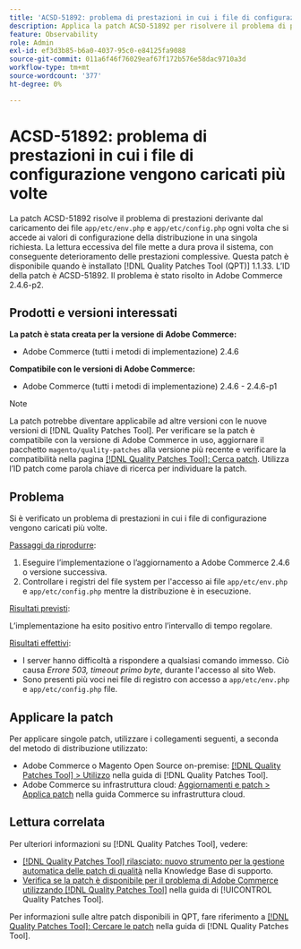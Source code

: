 ```yaml
---
title: 'ACSD-51892: problema di prestazioni in cui i file di configurazione vengono caricati più volte'
description: Applica la patch ACSD-51892 per risolvere il problema di prestazioni di Adobe Commerce, in cui i file di configurazione vengono caricati più volte durante la distribuzione.
feature: Observability
role: Admin
exl-id: ef3d3b85-b6a0-4037-95c0-e84125fa9088
source-git-commit: 011a6f46f76029eaf67f172b576e58dac9710a3d
workflow-type: tm+mt
source-wordcount: '377'
ht-degree: 0%

---
```


# ACSD-51892: problema di prestazioni in cui i file di configurazione vengono caricati più volte

La patch ACSD-51892 risolve il problema di prestazioni derivante dal caricamento dei file `app/etc/env.php` e `app/etc/config.php` ogni volta che si accede ai valori di configurazione della distribuzione in una singola richiesta. La lettura eccessiva del file mette a dura prova il sistema, con conseguente deterioramento delle prestazioni complessive. Questa patch è disponibile quando è installato [!DNL Quality Patches Tool (QPT)] 1.1.33. L’ID della patch è ACSD-51892. Il problema è stato risolto in Adobe Commerce 2.4.6-p2.

## Prodotti e versioni interessati

**La patch è stata creata per la versione di Adobe Commerce:**

* Adobe Commerce (tutti i metodi di implementazione) 2.4.6

**Compatibile con le versioni di Adobe Commerce:**

* Adobe Commerce (tutti i metodi di implementazione) 2.4.6 - 2.4.6-p1

>[!NOTE]
>
>La patch potrebbe diventare applicabile ad altre versioni con le nuove versioni di [!DNL Quality Patches Tool]. Per verificare se la patch è compatibile con la versione di Adobe Commerce in uso, aggiornare il pacchetto `magento/quality-patches` alla versione più recente e verificare la compatibilità nella pagina [[!DNL Quality Patches Tool]: Cerca patch](https://experienceleague.adobe.com/tools/commerce-quality-patches/index.html?lang=it). Utilizza l’ID patch come parola chiave di ricerca per individuare la patch.

## Problema

Si è verificato un problema di prestazioni in cui i file di configurazione vengono caricati più volte.

<u>Passaggi da riprodurre</u>:

1. Eseguire l’implementazione o l’aggiornamento a Adobe Commerce 2.4.6 o versione successiva.
1. Controllare i registri del file system per l&#39;accesso ai file `app/etc/env.php` e `app/etc/config.php` mentre la distribuzione è in esecuzione.

<u>Risultati previsti</u>:

L’implementazione ha esito positivo entro l’intervallo di tempo regolare.

<u>Risultati effettivi</u>:

* I server hanno difficoltà a rispondere a qualsiasi comando immesso. Ciò causa *Errore 503, timeout primo byte*, durante l&#39;accesso al sito Web.
* Sono presenti più voci nei file di registro con accesso a `app/etc/env.php` e `app/etc/config.php` file.

## Applicare la patch

Per applicare singole patch, utilizzare i collegamenti seguenti, a seconda del metodo di distribuzione utilizzato:

* Adobe Commerce o Magento Open Source on-premise: [[!DNL Quality Patches Tool] > Utilizzo](/help/tools/quality-patches-tool/usage.md) nella guida di [!DNL Quality Patches Tool].
* Adobe Commerce su infrastruttura cloud: [Aggiornamenti e patch > Applica patch](https://experienceleague.adobe.com/docs/commerce-cloud-service/user-guide/develop/upgrade/apply-patches.html?lang=it) nella guida Commerce su infrastruttura cloud.

## Lettura correlata

Per ulteriori informazioni su [!DNL Quality Patches Tool], vedere:

* [[!DNL Quality Patches Tool] rilasciato: nuovo strumento per la gestione automatica delle patch di qualità](https://experienceleague.adobe.com/it/docs/commerce-operations/tools/quality-patches-tool/quality-patches-tool-to-self-serve-quality-patches) nella Knowledge Base di supporto.
* [Verifica se la patch è disponibile per il problema di Adobe Commerce utilizzando  [!DNL Quality Patches Tool]](/help/tools/quality-patches-tool/patches-available-in-qpt/check-patch-for-magento-issue-with-magento-quality-patches.md) nella guida di [!UICONTROL Quality Patches Tool].


Per informazioni sulle altre patch disponibili in QPT, fare riferimento a [[!DNL Quality Patches Tool]: Cercare le patch](https://experienceleague.adobe.com/tools/commerce-quality-patches/index.html?lang=it) nella guida di [!DNL Quality Patches Tool].
